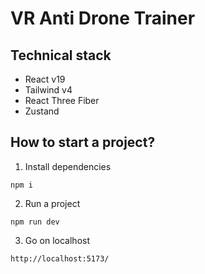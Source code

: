 # VR Anti Drone Trainer

## Technical stack
- React v19
- Tailwind v4
- React Three Fiber
- Zustand

## How to start a project?

1. Install dependencies
```
npm i
```

2. Run a project
```
npm run dev
```

3. Go on localhost
```
http://localhost:5173/
```